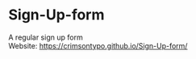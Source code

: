 # Sign-Up-form
A regular sign up form  <br />
Website:  https://crimsontypo.github.io/Sign-Up-form/
